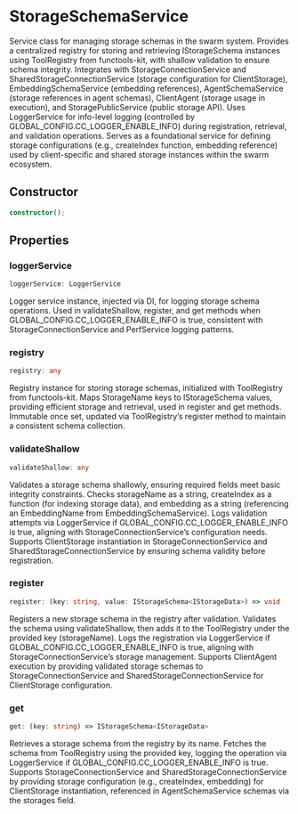 # StorageSchemaService

Service class for managing storage schemas in the swarm system.
Provides a centralized registry for storing and retrieving IStorageSchema instances using ToolRegistry from functools-kit, with shallow validation to ensure schema integrity.
Integrates with StorageConnectionService and SharedStorageConnectionService (storage configuration for ClientStorage), EmbeddingSchemaService (embedding references), AgentSchemaService (storage references in agent schemas), ClientAgent (storage usage in execution), and StoragePublicService (public storage API).
Uses LoggerService for info-level logging (controlled by GLOBAL_CONFIG.CC_LOGGER_ENABLE_INFO) during registration, retrieval, and validation operations.
Serves as a foundational service for defining storage configurations (e.g., createIndex function, embedding reference) used by client-specific and shared storage instances within the swarm ecosystem.

## Constructor

```ts
constructor();
```

## Properties

### loggerService

```ts
loggerService: LoggerService
```

Logger service instance, injected via DI, for logging storage schema operations.
Used in validateShallow, register, and get methods when GLOBAL_CONFIG.CC_LOGGER_ENABLE_INFO is true, consistent with StorageConnectionService and PerfService logging patterns.

### registry

```ts
registry: any
```

Registry instance for storing storage schemas, initialized with ToolRegistry from functools-kit.
Maps StorageName keys to IStorageSchema values, providing efficient storage and retrieval, used in register and get methods.
Immutable once set, updated via ToolRegistry’s register method to maintain a consistent schema collection.

### validateShallow

```ts
validateShallow: any
```

Validates a storage schema shallowly, ensuring required fields meet basic integrity constraints.
Checks storageName as a string, createIndex as a function (for indexing storage data), and embedding as a string (referencing an EmbeddingName from EmbeddingSchemaService).
Logs validation attempts via LoggerService if GLOBAL_CONFIG.CC_LOGGER_ENABLE_INFO is true, aligning with StorageConnectionService’s configuration needs.
Supports ClientStorage instantiation in StorageConnectionService and SharedStorageConnectionService by ensuring schema validity before registration.

### register

```ts
register: (key: string, value: IStorageSchema<IStorageData>) => void
```

Registers a new storage schema in the registry after validation.
Validates the schema using validateShallow, then adds it to the ToolRegistry under the provided key (storageName).
Logs the registration via LoggerService if GLOBAL_CONFIG.CC_LOGGER_ENABLE_INFO is true, aligning with StorageConnectionService’s storage management.
Supports ClientAgent execution by providing validated storage schemas to StorageConnectionService and SharedStorageConnectionService for ClientStorage configuration.

### get

```ts
get: (key: string) => IStorageSchema<IStorageData>
```

Retrieves a storage schema from the registry by its name.
Fetches the schema from ToolRegistry using the provided key, logging the operation via LoggerService if GLOBAL_CONFIG.CC_LOGGER_ENABLE_INFO is true.
Supports StorageConnectionService and SharedStorageConnectionService by providing storage configuration (e.g., createIndex, embedding) for ClientStorage instantiation, referenced in AgentSchemaService schemas via the storages field.
